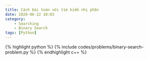 ```yaml
---
title: Cách bài toán với tìm kiếm nhị phân
date: 2020-06-22 10:03
category:
    - Searching
    - Binary Search
tags: [Python]
---
```


{% highlight python %}
{% include codes/problems/binary-search-problem.py %}
{% endhighlight c++ %}

